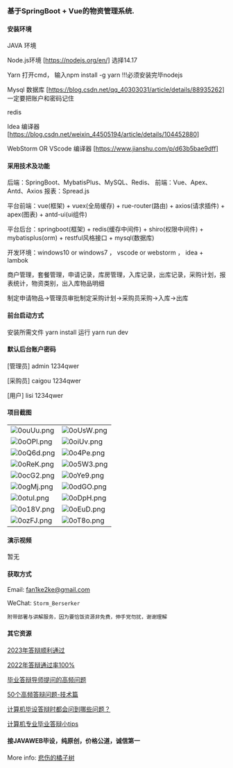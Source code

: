 ### 基于SpringBoot + Vue的物资管理系统.

#### 安装环境

JAVA 环境 

Node.js环境 [https://nodejs.org/en/] 选择14.17

Yarn 打开cmd， 输入npm install -g yarn !!!必须安装完毕nodejs

Mysql 数据库 [https://blog.csdn.net/qq_40303031/article/details/88935262] 一定要把账户和密码记住

redis

Idea 编译器 [https://blog.csdn.net/weixin_44505194/article/details/104452880]

WebStorm OR VScode 编译器 [https://www.jianshu.com/p/d63b5bae9dff]

#### 采用技术及功能

后端：SpringBoot、MybatisPlus、MySQL、Redis、
前端：Vue、Apex、Antd、Axios
报表：Spread.js

平台前端：vue(框架) + vuex(全局缓存) + rue-router(路由) + axios(请求插件) + apex(图表)  + antd-ui(ui组件)

平台后台：springboot(框架) + redis(缓存中间件) + shiro(权限中间件) + mybatisplus(orm) + restful风格接口 + mysql(数据库)

开发环境：windows10 or windows7 ， vscode or webstorm ， idea + lambok

商户管理，套餐管理，申请记录，库房管理，入库记录，出库记录，采购计划，报表统计，物资类别，出入库物品明细

制定申请物品->管理员审批制定采购计划->采购员采购->入库->出库


#### 前台启动方式
安装所需文件 yarn install 
运行 yarn run dev

#### 默认后台账户密码
[管理员]
admin
1234qwer

[采购员]
caigou
1234qwer

[用户]
lisi
1234qwer
#### 项目截图

|  |  |
|---------------------|---------------------|
| ![0ouUu.png](https://i0.imgs.ovh/2023/12/30/0ouUu.png) | ![0oUsW.png](https://i0.imgs.ovh/2023/12/30/0oUsW.png) |
| ![0oOPl.png](https://i0.imgs.ovh/2023/12/30/0oOPl.png) | ![0oiUv.png](https://i0.imgs.ovh/2023/12/30/0oiUv.png) |
| ![0oQ6d.png](https://i0.imgs.ovh/2023/12/30/0oQ6d.png) | ![0o4Pe.png](https://i0.imgs.ovh/2023/12/30/0o4Pe.png) |
| ![0oReK.png](https://i0.imgs.ovh/2023/12/30/0oReK.png) | ![0o5W3.png](https://i0.imgs.ovh/2023/12/30/0o5W3.png) |
| ![0ocG2.png](https://i0.imgs.ovh/2023/12/30/0ocG2.png) | ![0oYe9.png](https://i0.imgs.ovh/2023/12/30/0oYe9.png) |
| ![0ogMj.png](https://i0.imgs.ovh/2023/12/30/0ogMj.png) | ![0odGO.png](https://i0.imgs.ovh/2023/12/30/0odGO.png) |
| ![0otuI.png](https://i0.imgs.ovh/2023/12/30/0otuI.png) | ![0oDpH.png](https://i0.imgs.ovh/2023/12/30/0oDpH.png) |
| ![0o18V.png](https://i0.imgs.ovh/2023/12/30/0o18V.png) | ![0oEuD.png](https://i0.imgs.ovh/2023/12/30/0oEuD.png) |
| ![0ozFJ.png](https://i0.imgs.ovh/2023/12/30/0ozFJ.png) | ![0oT8o.png](https://i0.imgs.ovh/2023/12/30/0oT8o.png) |


#### 演示视频

暂无

#### 获取方式

Email: fan1ke2ke@gmail.com

WeChat: `Storm_Berserker`

`附带部署与讲解服务，因为要恰饭资源非免费，伸手党勿扰，谢谢理解`

#### 其它资源

[2023年答辩顺利通过](https://berserker287.github.io/2023/06/14/2023%E5%B9%B4%E7%AD%94%E8%BE%A9%E9%A1%BA%E5%88%A9%E9%80%9A%E8%BF%87/)

[2022年答辩通过率100%](https://berserker287.github.io/2022/05/25/%E9%A1%B9%E7%9B%AE%E4%BA%A4%E6%98%93%E8%AE%B0%E5%BD%95/)

[毕业答辩导师提问的高频问题](https://berserker287.github.io/2023/06/13/%E6%AF%95%E4%B8%9A%E7%AD%94%E8%BE%A9%E5%AF%BC%E5%B8%88%E6%8F%90%E9%97%AE%E7%9A%84%E9%AB%98%E9%A2%91%E9%97%AE%E9%A2%98/)

[50个高频答辩问题-技术篇](https://berserker287.github.io/2023/06/13/50%E4%B8%AA%E9%AB%98%E9%A2%91%E7%AD%94%E8%BE%A9%E9%97%AE%E9%A2%98-%E6%8A%80%E6%9C%AF%E7%AF%87/)

[计算机毕设答辩时都会问到哪些问题？](https://www.zhihu.com/question/31020988)

[计算机专业毕业答辩小tips](https://zhuanlan.zhihu.com/p/145911029)

#### 接JAVAWEB毕设，纯原创，价格公道，诚信第一

More info: [悲伤的橘子树](https://berserker287.github.io/)
